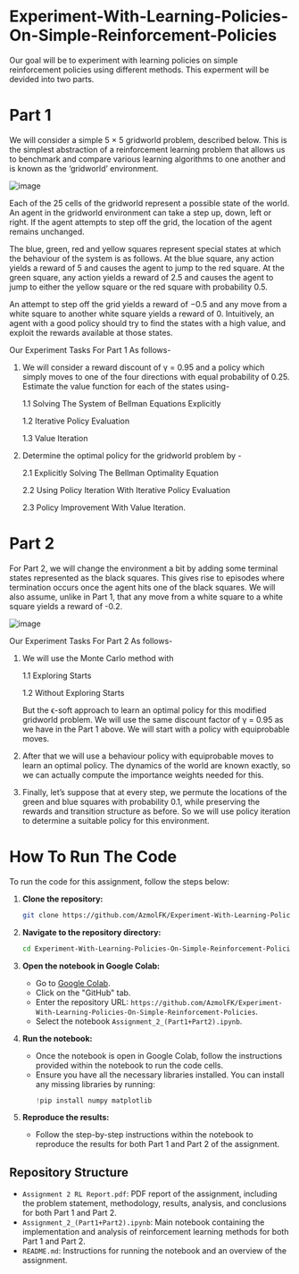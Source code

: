 # Experiment-With-Learning-Policies-On-Simple-Reinforcement-Policies
Our goal will be to experiment with learning policies on simple reinforcement policies using different methods. This experment will be devided into two parts. 

# Part 1

We will consider a simple 5 × 5 gridworld problem, described below. This is the simplest abstraction of a reinforcement learning problem that allows us to benchmark and compare various learning algorithms to one another and is known as the ‘gridworld’ environment.

![image](https://github.com/user-attachments/assets/19d72840-7bc8-479a-bd35-d846579a7d1e)

Each of the 25 cells of the gridworld represent a possible state of the world. An agent in the gridworld environment can take a step up, down, left or right. If the agent attempts to step off the grid, the location of the agent remains unchanged.

The blue, green, red and yellow squares represent special states at which the behaviour of the system is as follows. At the blue square, any action yields a reward of 5 and causes the agent to jump to the red square. At the green square, any action yields a reward of 2.5 and causes the agent to jump to either the yellow square or the red square with probability 0.5.

An attempt to step off the grid yields a reward of −0.5 and any move from a white square to another white square yields a reward of 0. Intuitively, an agent with a good policy should try to find the states with a high value, and exploit the rewards available at those states.

Our Experiment Tasks For Part 1 As follows-

1. We will consider a reward discount of γ = 0.95 and a policy which simply moves to one of the four directions with equal probability of 0.25. Estimate the value function for each of the states using-
   
   1.1 Solving The System of Bellman Equations Explicitly
   
   1.2 Iterative Policy Evaluation
   
   1.3 Value Iteration

3. Determine the optimal policy for the gridworld problem by -

   2.1 Explicitly Solving The Bellman Optimality Equation
   
   2.2 Using Policy Iteration With Iterative Policy Evaluation
   
   2.3 Policy Improvement With Value Iteration.

# Part 2

For Part 2, we will change the environment a bit by adding some terminal states represented as the black squares. This gives rise to episodes where termination occurs once the agent hits one of the black squares. We will also assume, unlike in Part 1, that any move from a white square to a white square yields a reward of -0.2.

![image](https://github.com/user-attachments/assets/9ffd4384-a787-4c7d-8c9d-c04cd5eeb0ef)

Our Experiment Tasks For Part 2 As follows-

1. We will use the Monte Carlo method with
   
   1.1 Exploring Starts

   1.2 Without Exploring Starts

   But the ϵ-soft approach to learn an optimal policy for this modified gridworld problem. We will use the same discount factor of γ = 0.95 as we have in the Part 1 above. We will start with a policy with equiprobable moves.

2. After that we will use a behaviour policy with equiprobable moves to learn an optimal policy. The dynamics of the world are known exactly, so we can actually compute the importance weights needed for this.

3. Finally, let’s suppose that at every step, we permute the locations of the green and blue squares with probability 0.1, while preserving the rewards and transition structure as before. So we will use policy iteration to determine a suitable policy for this environment.

# How To Run The Code


To run the code for this assignment, follow the steps below:

1. **Clone the repository:**
   ```bash
   git clone https://github.com/AzmolFK/Experiment-With-Learning-Policies-On-Simple-Reinforcement-Policies.git
   ```

2. **Navigate to the repository directory:**
   ```bash
   cd Experiment-With-Learning-Policies-On-Simple-Reinforcement-Policies
   ```

3. **Open the notebook in Google Colab:**
   - Go to [Google Colab](https://colab.research.google.com/).
   - Click on the "GitHub" tab.
   - Enter the repository URL: `https://github.com/AzmolFK/Experiment-With-Learning-Policies-On-Simple-Reinforcement-Policies`.
   - Select the notebook `Assignment_2_(Part1+Part2).ipynb`.

4. **Run the notebook:**
   - Once the notebook is open in Google Colab, follow the instructions provided within the notebook to run the code cells.
   - Ensure you have all the necessary libraries installed. You can install any missing libraries by running:
     ```python
     !pip install numpy matplotlib
     ```

5. **Reproduce the results:**
   - Follow the step-by-step instructions within the notebook to reproduce the results for both Part 1 and Part 2 of the assignment.

## Repository Structure
- `Assignment 2 RL Report.pdf`: PDF report of the assignment, including the problem statement, methodology, results, analysis, and conclusions for both Part 1 and Part 2.
- `Assignment_2_(Part1+Part2).ipynb`: Main notebook containing the implementation and analysis of reinforcement learning methods for both Part 1 and Part 2.
- `README.md`: Instructions for running the notebook and an overview of the assignment.
